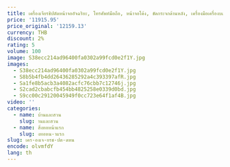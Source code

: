 ```yaml
---
title: เครื่องเจียรชิปตัดหน้าจออัจฉริยะ, โทรศัพท์มือถือ, หน้าจอโค้ง, ขัดกระจกด้านหลัง, เครื่องมือเครื่องบด IC, TBK-91
price: '11915.95'
price_original: '12159.13'
currency: THB
discount: 2%
rating: 5
volume: 100
image: S38ecc214ad96400fa0302a99fcd0e2f1Y.jpg
images:
  - S38ecc214ad96400fa0302a99fcd0e2f1Y.jpg
  - S8b5b4fb4dd26436285292a4c393397afR.jpg
  - Sa1fe8b5acb3a4082acfc76cbb7c12746j.jpg
  - S2cad2cbabcfb454bb4825258e0339d0bd.jpg
  - S9cc00c29120045949f0cc723e64f1af4B.jpg
video: ''
categories:
  - name: บ้านและสวน
    slug: านและสวน
  - name: สิ่งทอหน้าแรก
    slug: งทอหน-าแรก
slug: เคร-องเจ-ยรช-ปต-ดหน
encode: olvmfdY
lang: th
---
```

  